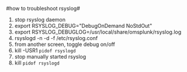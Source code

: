 #how to troubleshoot rsyslog#
1. stop rsyslog daemon
1. export RSYSLOG_DEBUG="DebugOnDemand NoStdOut"
1. export RSYSLOG_DEBUGLOG=/usr/local/share/omsplunk/rsyslog.log
1. rsyslogd -n -d -f /etc/rsyslog.conf
1. from another screen, toggle debug on/off
1. kill -USR1 `pidof rsyslogd`
1. stop manually started rsyslog
1. kill `pidof rsyslogd`
